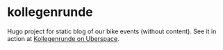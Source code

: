 # kollegenrunde
Hugo project for static blog of our bike events (without content).
See it in action at [Kollegenrunde on Uberspace](https://kollegen.uber.space/kollegenrunde).
